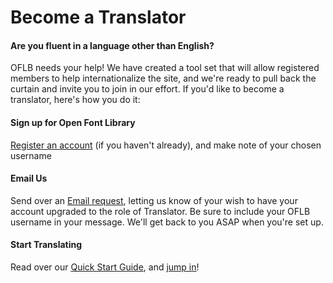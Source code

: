 <h1>Become a Translator</h1>

<h4>Are you fluent in a language other than English?</h4>

<p>OFLB needs your help!  We have created a tool set that will allow registered members to help internationalize the site, and we're ready to pull back the curtain and invite you to join in our effort.  If you'd like to become a translator, here's how you do it:</p>

<h4>Sign up for Open Font Library</h4>

<p><a href="http://dev.openfontlibrary.org/en/up">Register an account</a> (if you haven't already), and make note of your chosen username</p>

<h4>Email Us</h4>

<p>Send over an <a href="mailto:everyone@openfontlibrary.org">Email request</a>, letting us know of your wish to have your account upgraded to the role of Translator.  Be sure to include your OFLB username in your message.  We'll get back to you ASAP when you're set up.</p>

<h4>Start Translating</h4>

<p>Read over our <a href="http://dev.openfontlibrary.org/en/guidebook/translation">Quick Start Guide</a>, and <a href="http://dev.openfontlibrary.org/en/translation">jump in</a>!</p>